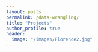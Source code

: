 ```yaml
---
layout: posts
permalink: /data-wrangling/
title: "Projects"
author_profile: true
header:
  image: "/images/Florence2.jpg"
---
```


